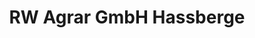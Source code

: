 ---
title: "RW Agrar GmbH Hassberge"
url: /meeder/rw-agrar-gmbh-hassberge/
shop: Landwirtschaftlich
---